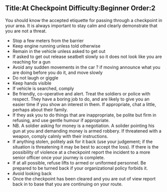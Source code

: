 Title:At Checkpoint
Difficulty:Beginner
Order:2
---
<p>You should know the accepted etiquette for passing through a checkpoint in your area. It is always important to stay calm and clearly demonstrate that you are not a threat.</p><p><ul><li>Stop a few meters from the barrier</li><li>Keep engine running unless told otherwise</li><li>Remain in the vehicle unless asked to get out</li><li>If asked to get out release seatbelt slowly so it does not look like you are reaching for a gun</li><li>Avoid any sudden movements in the car ? if moving announce what you are doing before you do it, and move slowly</li><li>Do not laugh or giggle</li><li>Keep hands visible</li><li>If vehicle is searched, comply</li><li>Be friendly, co-operative and alert. Treat the soldiers or police with respect.  They have a boring job to do, and are likely to give you an easier time if you show an interest in them. If appropriate, chat a little, perhaps about their family.</li><li>If they ask you to do things that are inappropriate, be polite but firm in refusing, and use gentle humour if appropriate.</li><li>NB. A soldier asking for money is a negotiation. A solider pointing his gun at you and demanding money is armed robbery. If threatened with a weapon, comply calmly with their instructions.</li><li>If anything stolen, politely ask for it back (use your judgement; if the situation is threatening it may be best to accept the loss). If there is the possibility of violence at a checkpoint report the incident to a more senior officer once your journey is complete.</li><li>If at all possible, refuse lifts to armed or uniformed personnel. Be prepared to be turned back if your organizational policy forbids it.</li><li>Avoid looking back</li><li>Once the checkpoint has been cleared and you are out of view report back in to base that you are continuing on your route.</li></ul></p>